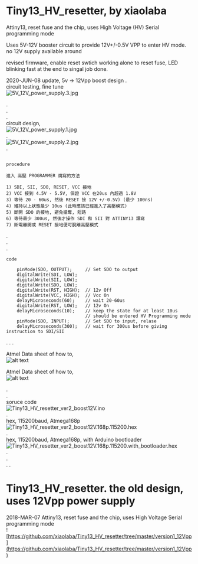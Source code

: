 # Tiny13_HV_resetter, by xiaolaba
Attiny13, reset fuse and the chip, uses High Voltage (HV) Serial programming mode

Uses 5V-12V booster circuit to provide 12V+/-0.5V VPP to enter HV mode. no 12V supply available around

revised firmware, enable reset swtich working alone to reset fuse, LED blinking fast at the end to singal job done.


2020-JUN-08 update, 5v -> 12Vpp boost design
.  
circuit testing, fine tune  
![5V_12V_power_supply.3.jpg](https://github.com/xiaolaba/Tiny13_HV_resetter/blob/master/Version2_boost12V/5V_12V_power_supply.3.jpg)    


.  
.  
.  
circuit design,  
![5V_12V_power_supply.1.jpg](https://github.com/xiaolaba/Tiny13_HV_resetter/blob/master/Version2_boost12V/5V_12V_power_supply.1.jpg)  
.    
![5V_12V_power_supply.2.jpg](https://github.com/xiaolaba/Tiny13_HV_resetter/blob/master/Version2_boost12V/5V_12V_power_supply.2.jpg)  
.  



```

procedure

進入 高壓 PROGRAMMER 燒寫的方法

1) SDI, SII, SDO, RESET, VCC 接地
2) VCC 接到 4.5V - 5.5V, 保證 VCC 在20us 內超過 1.8V
3) 等待 20 - 60us, 然後 RESET 接 12V +/-0.5V) (最少 100ns)
4) 維持以上狀態最少 10us (此時應該已經進入了高壓模式)
5) 斷開 SDO 的接地, 避免搶奪, 短路
6) 等待最少 300us, 然後才操作 SDI 和 SII 對 ATTINY13 讀寫
7) 斷電離開或 RESET 接地便可脫離高壓模式
```  
.  
.  
.  
```
code

    pinMode(SDO, OUTPUT);     // Set SDO to output
    digitalWrite(SDI, LOW);
    digitalWrite(SII, LOW);
    digitalWrite(SDO, LOW);
    digitalWrite(RST, HIGH);  // 12v Off
    digitalWrite(VCC, HIGH);  // Vcc On
    delayMicroseconds(60);    // wait 20-60us
    digitalWrite(RST, LOW);   // 12v On
    delayMicroseconds(10);    // keep the state for at least 10us
                              // should be entered HV Programming mode
    pinMode(SDO, INPUT);      // Set SDO to input, relase
    delayMicroseconds(300);   // wait for 300us before giving instruction to SDI/SII
```
.
.
.
 
Atmel Data sheet of how to,  
![alt text](https://github.com/xiaolaba/Tiny13_HV_resetter/blob/master/Version2_boost12V/Attiny13_HV_reset_fuse1.jpg)  
    
Atmel Data sheet of how to,  
![alt text](https://github.com/xiaolaba/Tiny13_HV_resetter/blob/master/Version2_boost12V/Attiny13_HV_reset_fuse2.jpg)  
    
.  
.  
soruce code  
![Tiny13_HV_resetter_ver2_boost12V.ino](https://github.com/xiaolaba/Tiny13_HV_resetter/blob/master/Version2_boost12V/Tiny13_HV_resetter_ver2_boost12V.ino)  
.    
hex, 115200baud, Atmega168p    
![Tiny13_HV_resetter_ver2_boost12V.168p.115200.hex](https://github.com/xiaolaba/Tiny13_HV_resetter/blob/master/Version2_boost12V/Tiny13_HV_resetter_ver2_boost12V.168p.115200.hex)     
.    
hex, 115200baud, Atmega168p, with Arduino bootloader  
![Tiny13_HV_resetter_ver2_boost12V.168p.115200.with_bootloader.hex](https://github.com/xiaolaba/Tiny13_HV_resetter/blob/master/Version2_boost12V/Tiny13_HV_resetter_ver2_boost12V.168p.115200.with_bootloader.hex)       
.  
.  
.
.
# Tiny13_HV_resetter. the old design, uses 12Vpp power supply
2018-MAR-07
Attiny13, reset fuse and the chip, uses High Voltage Serial programming mode  
![https://github.com/xiaolaba/Tiny13_HV_resetter/tree/master/version1_12Vpp](https://github.com/xiaolaba/Tiny13_HV_resetter/tree/master/version1_12Vpp)
